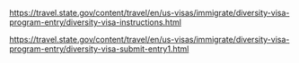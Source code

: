<https://travel.state.gov/content/travel/en/us-visas/immigrate/diversity-visa-program-entry/diversity-visa-instructions.html>

<https://travel.state.gov/content/travel/en/us-visas/immigrate/diversity-visa-program-entry/diversity-visa-submit-entry1.html>
